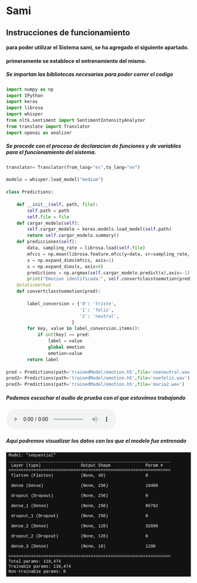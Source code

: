 # Sami

## Instrucciones de funcionamiento

#### para poder utilizar el Sistema sami, se ha agregado el siguiente apartado.

#### primeramente se establece el entrenamiento del mismo.

##### Se importan las bibliotecas necesarias para poder correr el codigo

```python
import numpy as np
import IPython
import keras
import librosa
import whisper
from nltk.sentiment import SentimentIntensityAnalyzer
from translate import Translator
import openai as analizer
```

##### Se procede con el proceso de declaracion de funciones y de variables para el funcionamiento del sistema.

```python
translator= Translator(from_lang="es",to_lang="en")

modelo = whisper.load_model("medium")

class Predictions:

    def __init__(self, path, file):
        self.path = path
        self.file = file
    def cargar_modelo(self):
        self.cargar_modelo = keras.models.load_model(self.path)
        return self.cargar_modelo.summary()
    def predicciones(self):
        data, sampling_rate = librosa.load(self.file)
        mfccs = np.mean(librosa.feature.mfcc(y=data, sr=sampling_rate, n_mfcc=40).T, axis=0)
        x = np.expand_dims(mfccs, axis=1)
        x = np.expand_dims(x, axis=0)
        predictions = np.argmax(self.cargar_modelo.predict(x),axis=-1)
        print("Emocion identificada:", self.convertclasstoemotion(predictions))    
    @staticmethod
    def convertclasstoemotion(pred):

        label_conversion = {'0': 'triste',
                            '1': 'feliz',
                            '2': 'neutral',
                         }
        for key, value in label_conversion.items():
            if int(key) == pred:
                label = value
                global emotion
                emotion=value
        return label

pred = Predictions(path='trainedModel/emotion.h5',file='noeneutral.wav')
pred2= Predictions(path='trainedModel/emotion.h5',file='noefeliz.wav')
pred3= Predictions(path='trainedModel/emotion.h5',file='maria2.wav')
```

##### Podemos escuchar el audio de prueba con el que estuvimos trabajando
![attached audio](AudioPrueba/maria2.wav)


##### Aqui podremos visualizar los datos con los que el modelo fue entrenado

<img src="Media/trainedModel.jpeg">
